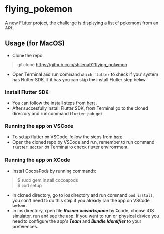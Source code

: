 # flying_pokemon

A new Flutter project, the challenge is displaying a list of pokemons from an API.

## Usage (for MacOS)
- Clone the repo.
> git clone https://github.com/shilena91/flying_pokemon
- Open Terminal and run command ```which flutter``` to check if your system has Flutter SDK. If it has you can skip the install Flutter step below.
### Install Flutter SDK
- You can follow the install steps from [here](https://flutter.dev/docs/get-started/install/macos).
- After succesfully install Flutter SDK, from Terminal go to the cloned directory and run command ```flutter pub get```
### Running the app on VSCode
- To setup flutter on VSCode, follow the steps from [here](https://flutter.dev/docs/get-started/editor?tab=vscode)
- Open the cloned repo by VSCode and run, remember to run command ```flutter doctor``` on Terminal to check flutter enviromment.
### Running the app on XCode
- Install CocoaPods by running commands:
> $ sudo gem install cocoapods\
> $ pod setup
- In cloned directory, go to ios directory and run command ```pod install```, you don't need to do this step if you already ran the app on VSCode before.
- In ios directory, open file ***Runner.xcworkspace*** by Xcode, choose iOS simulator, run and see the app. If you want to run on physical device you need to configure the app's ***Team*** and ***Bundle Identifier*** to your preferences. 
